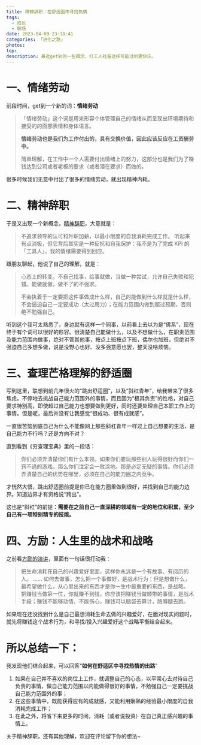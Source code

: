 ```yaml
---
title: 精神辞职：在舒适圈中寻找热情
tags:
  - 成长
  - 职场
date: 2023-04-09 23:18:41
categories: 「进化之路」
photos:
top:
description: 最近get到的一些概念，打工人社畜这样可能过的更快乐。
---
```


# 一、情绪劳动
前段时间，get到一个新的词：**情绪劳动**

> 「情绪劳动」这个词是用来形容个体管理自己的情绪从而呈现出环境期待和接受的的面部表情和身体语言。  
> 
> **情绪劳动也是我们为工作付出的，具有交换价值，因此应该反应在工资酬劳中。**  
> 
> 简单理解，在工作中一个人需要付出情绪上的努力，这部分也是我们为了赚钱达到公司或者老板的要求（或者潜在要求）而做的。

很多时候我们无意中付出了很多的情绪劳动，就出现精神内耗。

# 二、精神辞职
于是又出现一个新概念，[精神辞职](https://mp.weixin.qq.com/s/Hdmo0sAO8KhEbc55baF2LQ)，大意就是：
> 不追求领导的认可和升职加薪，以最小限度的自我消耗完成工作。
> 听起来有点消极，但它背后其实是一种反抗和自我保护：我不是为了完成 KPI 的「工具人」，我的情绪需要得到回应。

跟朋友聊起，他说了自己的理解，就是：
> 心态上的转变。不自己找事，给事就做，当做一种尝试，允许自己失败和犯错。能做就做，做不了的不强求。
> 
> 不会执着于一定要把这件事做成什么样，自己的能做到什么样就是什么样，不会逼迫自己一定要成功（太过用力）；在能力范围内做到超过预期，否则绝不勉强自己。

听到这个我可太熟悉了，身边就有这样一个同事，以前看上去以为是“佛系”，现在终于有个词可以很好的形容。很清楚自己能做什么，以及不想做什么，在职责范围及能力范围内做事，绝对不管其他事，按点上班按点下班，偶尔也加班，但绝对不强迫自己多想多做，说是没野心也好、没多强意愿也罢，整天没啥烦恼。

# 三、查理芒格理解的舒适圈
写到这里，联想到前几年很火的“跳出舒适圈”，以及“斜杠青年”，给我带来了很多焦虑。不停地去挑战自己能力范围外的事情，而且因为“极其负责”的性格，对自己要求特别高，即使超过自己能力也想要做到更好，同时还要处理自己本职工作上的事情。但是呢，最后并没有让我感觉“很成功、很有成就感”。

一直很苦恼到底自己为什么不能像网上那些斜杠青年一样过上自己想要的生活，是自己能力不行吗？还是方向不对？

直到看到《穷查理宝典》里的一段话：
> 你们必须弄清楚你们有什么本领。如果你们要玩那些别人玩得很好而你们一窍不通的游戏，那么你们注定会一败涂地。那是必定无疑的事情。你们必须弄清楚自己的优势在哪里，必须在自己的能力圈之内竞争。

才恍然大悟，跳出舒适圈前提是你已在能力圈里做到很好，并找到自己的能力边界。知道边界才有资格说“跨出”。

这也是“斜杠”的前提：**需要在之前自己一直深耕的领域有一定的地位和积累，至少自己有一项特别精专的技能。**

# 四、方励：人生里的战术和战略

之前看[方励的演讲](https://view.inews.qq.com/a/20221225A06HOP00?refer=wx_hot)，里面有一句话很打动我：

>把生命消耗在自己的兴趣爱好里面，这样你永远是一个有故事、有阅历的人。
>……
>如何去做事，怎么把一个事做好，是战术行为；但是想做什么，最希望做什么，从心里出来的东西才是你一生中最重要的东西，是战略。
>把赚钱当做第一位，你就赚不到钱，你应该把赚钱当做顺带的事情，是战术手段；赚钱不能够动情、不能伤心，赚钱可以脑袋去算计，胳膊腿去跑。

如果现在还没找到什么是自己最想消耗生命去做的兴趣爱好，在面对现实问题时，就先将赚钱这个战术行为，和寻找/投入兴趣爱好这个战略平衡结合起来。

# 所以总结一下：

我发现他们结合起来，可以回答“**如何在舒适区中寻找热情的出路**” 

1. 如果在自己并不喜欢的岗位上工作，就调整自己的心态，以平常心去对待自己负责的事情，做自己能力范围以内能做得很好的事情，不勉强自己一定要挑战自己能力范围外的事；
2. 在这些事情中，既能获得应有的成就感，又能利用娴熟的经验最小限度的自我消耗完成工作；
3. 在此之外，将省下来更多的时间，消耗（或者说投资）在自己真正感兴趣的事情上。

关于精神辞职，还有其他理解，欢迎在评论留下你的想法~
